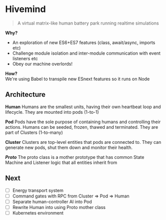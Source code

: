 # Hivemind

> A virtual matrix-like human battery park running realtime simulations

**Why?**  
- An exploration of new ES6+ES7 features (class, await/async, imports etc)
- Challenge module isolation and inter-module communication with event listeners etc
- Obey our machine overlords!

**How?**  
We're using Babel to transpile new ESnext features so it runs on Node

## Architecture

**Human**
Humans are the smallest units, having their own heartbeat loop and lifecycle. They are mounted into pods (1-to-1)

**Pod**
Pods have the sole purpose of containing humans and controlling their actions. Humans can be seeded, frozen, thawed and terminated. They are part of Clusters (1-to-many)

**Cluster**
Clusters are top-level entities that pods are connected to. They can generate new pods, shut them down and monitor their health.

***Proto***
The proto class is a mother prototype that has common State Machine and Listener logic that all entities inherit from

## Next

- [ ] Energy transport system
- [ ] Command gates with RPC from Cluster => Pod => Human
- [ ] Separate human-controller AI into Pod
- [ ] Rewrite Human into using Proto mother class
- [ ] Kubernetes environment
